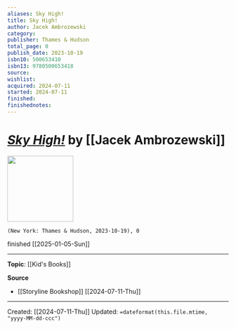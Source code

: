 ```yaml
---
aliases: Sky High!
title: Sky High!
author: Jacek Ambrozewski
category: 
publisher: Thames & Hudson
total_page: 0
publish_date: 2023-10-19
isbn10: 500653410
isbn13: 9780500653418
source: 
wishlist: 
acquired: 2024-07-11
started: 2024-07-11
finished: 
finishednotes:
---
```

# *[Sky High!]()* by [[Jacek Ambrozewski]]

<img src="http://books.google.com/books/content?id=zDfYzwEACAAJ&printsec=frontcover&img=1&zoom=1&source=gbs_api" width=150>

`(New York: Thames & Hudson, 2023-10-19), 0`

finished [[2025-01-05-Sun]]


--- 
**Topic**: [[Kid's Books]]

**Source**
- [[Storyline Bookshop]] [[2024-07-11-Thu]]

---
Created: [[2024-07-11-Thu]]
Updated: `=dateformat(this.file.mtime, "yyyy-MM-dd-ccc")`